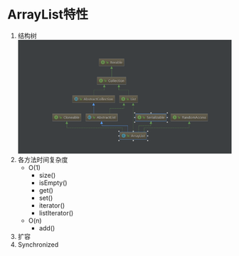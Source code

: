 # ArrayList特性
1.  结构树
![ArrayList结构树](https://github.com/WuwenGitHub/Notebook/blob/master/pics/ArrayList%E7%BB%93%E6%9E%84%E6%A0%91.png)
2. 各方法时间复杂度
   * O(1)
      - size()
      - isEmpty()
      - get()
      - set()
      - iterator()
      - listIterator()
   * O(n)
      - add()
3.  扩容
4. Synchronized
